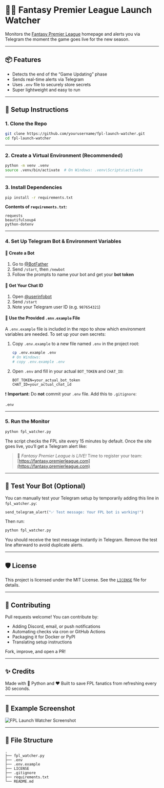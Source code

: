 # 🕵️‍♂️ Fantasy Premier League Launch Watcher

Monitors the [Fantasy Premier League](https://fantasy.premierleague.com) homepage and alerts you via Telegram the moment the game goes live for the new season.

---

## 📦 Features

- Detects the end of the “Game Updating” phase
- Sends real-time alerts via Telegram
- Uses `.env` file to securely store secrets
- Super lightweight and easy to run

---

## 🚀 Setup Instructions

### 1. Clone the Repo

```bash
git clone https://github.com/yourusername/fpl-launch-watcher.git
cd fpl-launch-watcher
````

---

### 2. Create a Virtual Environment (Recommended)

```bash
python -m venv .venv
source .venv/bin/activate  # On Windows: .venv\Scripts\activate
```

---

### 3. Install Dependencies

```bash
pip install -r requirements.txt
```

**Contents of `requirements.txt`:**

```
requests
beautifulsoup4
python-dotenv
```

---

### 4. Set Up Telegram Bot & Environment Variables

#### 🔹 Create a Bot

1. Go to [@BotFather](https://t.me/BotFather)
2. Send `/start`, then `/newbot`
3. Follow the prompts to name your bot and get your **bot token**

#### 🔹 Get Your Chat ID

1. Open [@userinfobot](https://t.me/userinfobot)
2. Send `/start`
3. Note your Telegram user ID (e.g. `987654321`)

#### 🔹 Use the Provided `.env.example` File

A `.env.example` file is included in the repo to show which environment variables are needed. To set up your own secrets:

1. Copy `.env.example` to a new file named `.env` in the project root:

    ```bash
    cp .env.example .env
    # On Windows:
    # copy .env.example .env
    ```

2. Open `.env` and fill in your actual `BOT_TOKEN` and `CHAT_ID`:

    ```
    BOT_TOKEN=your_actual_bot_token
    CHAT_ID=your_actual_chat_id
    ```

❗ **Important:** Do **not** commit your `.env` file. Add this to `.gitignore`:

```
.env
```

---

### 5. Run the Monitor

```bash
python fpl_watcher.py
```

The script checks the FPL site every 15 minutes by default. Once the site goes live, you’ll get a Telegram alert like:

> 🎉 *Fantasy Premier League is LIVE!* Time to register your team: [https://fantasy.premierleague.com](https://fantasy.premierleague.com)

---

## 🧪 Test Your Bot (Optional)

You can manually test your Telegram setup by temporarily adding this line in `fpl_watcher.py`:

```python
send_telegram_alert("✅ Test message: Your FPL bot is working!")
```

Then run:

```bash
python fpl_watcher.py
```

You should receive the test message instantly in Telegram.
Remove the test line afterward to avoid duplicate alerts.

---

## 🛡 License

This project is licensed under the MIT License.
See the [`LICENSE`](LICENSE) file for details.

---

## 🤝 Contributing

Pull requests welcome! You can contribute by:

* Adding Discord, email, or push notifications
* Automating checks via cron or GitHub Actions
* Packaging it for Docker or PyPI
* Translating setup instructions

Fork, improve, and open a PR!

---

## ✨ Credits

Made with 🐍 Python and ❤️
Built to save FPL fanatics from refreshing every 30 seconds.

---

## 📎 Example Screenshot

![FPL Launch Watcher Screenshot](https://example.com/screenshot.png)

---

## 📂 File Structure

```
.
├── fpl_watcher.py
├── .env
├── .env.example
├── LICENSE
├── .gitignore
├── requirements.txt
└── README.md
```
